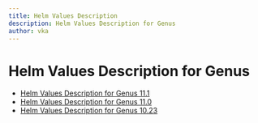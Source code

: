 ```yaml
---
title: Helm Values Description
description: Helm Values Description for Genus
author: vka
---
```


# Helm Values Description for Genus

- [Helm Values Description for Genus 11.1](genus-11.1.md)
- [Helm Values Description for Genus 11.0](genus-11.0.md)
- [Helm Values Description for Genus 10.23](genus-10.23.md)

